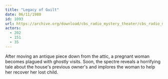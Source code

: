 ```yaml
---
title: "Legacy of Guilt"
date: 06/11/1980
id: 1093
url: https://archive.org/download/cbs_radio_mystery_theater/cbs_radio_mystery_theater-1051-1100.zip/cbs_radio_mystery_theater-1051-1100%2Fcbsrmt_1093_legacy_of_guilt.mp3
actors:
  - 202
  - 151
  - 35
---
```

After moving an antique piece down from the attic, a pregnant woman becomes plagued with ghostly visits. Soon, the spectre reveals a horrifying tale about the house's previous owner's and implores the woman to help her recover her lost child.